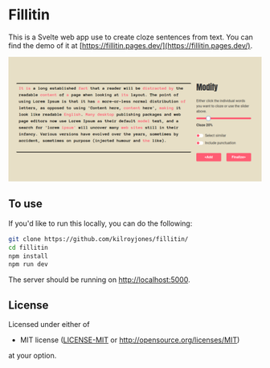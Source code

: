 # Fillitin

This is a Svelte web app use to create cloze sentences from text. You can find the demo of it at [https://fillitin.pages.dev/](https://fillitin.pages.dev/).

![fillitin preview](./fillitin.png)

## To use

If you'd like to run this locally, you can do the following:

```bash
git clone https://github.com/kilroyjones/fillitin/
cd fillitin
npm install
npm run dev
```

The server should be running on [http://localhost:5000](http://localhost:5000).

## License

Licensed under either of

- MIT license ([LICENSE-MIT](LICENSE-MIT) or http://opensource.org/licenses/MIT)

at your option.
